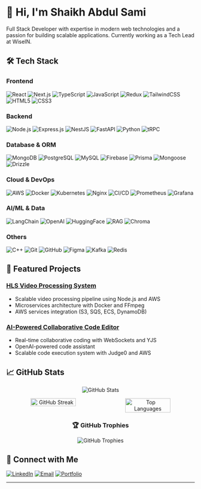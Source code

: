 # 👋 Hi, I'm Shaikh Abdul Sami

Full Stack Developer with expertise in modern web technologies and a passion for building scalable applications. Currently working as a Tech Lead at WiseIN.

## 🛠️ Tech Stack

### Frontend
![React](https://img.shields.io/badge/-React-61DAFB?style=flat-square&logo=react&logoColor=black)
![Next.js](https://img.shields.io/badge/-Next.js-000000?style=flat-square&logo=next.js&logoColor=white)
![TypeScript](https://img.shields.io/badge/-TypeScript-3178C6?style=flat-square&logo=typescript&logoColor=white)
![JavaScript](https://img.shields.io/badge/-JavaScript-F7DF1E?style=flat-square&logo=javascript&logoColor=black)
![Redux](https://img.shields.io/badge/-Redux-764ABC?style=flat-square&logo=redux&logoColor=white)
![TailwindCSS](https://img.shields.io/badge/-TailwindCSS-38B2AC?style=flat-square&logo=tailwind-css&logoColor=white)
![HTML5](https://img.shields.io/badge/-HTML5-E34F26?style=flat-square&logo=html5&logoColor=white)
![CSS3](https://img.shields.io/badge/-CSS3-1572B6?style=flat-square&logo=css3&logoColor=white)

### Backend
![Node.js](https://img.shields.io/badge/-Node.js-339933?style=flat-square&logo=node.js&logoColor=white)
![Express.js](https://img.shields.io/badge/-Express.js-000000?style=flat-square&logo=express&logoColor=white)
![NestJS](https://img.shields.io/badge/-NestJS-E0234E?style=flat-square&logo=nestjs&logoColor=white)
![FastAPI](https://img.shields.io/badge/-FastAPI-009688?style=flat-square&logo=fastapi&logoColor=white)
![Python](https://img.shields.io/badge/-Python-3776AB?style=flat-square&logo=python&logoColor=white)
![tRPC](https://img.shields.io/badge/-tRPC-2596BE?style=flat-square&logo=trpc&logoColor=white)

### Database & ORM
![MongoDB](https://img.shields.io/badge/-MongoDB-47A248?style=flat-square&logo=mongodb&logoColor=white)
![PostgreSQL](https://img.shields.io/badge/-PostgreSQL-336791?style=flat-square&logo=postgresql&logoColor=white)
![MySQL](https://img.shields.io/badge/-MySQL-4479A1?style=flat-square&logo=mysql&logoColor=white)
![Firebase](https://img.shields.io/badge/-Firebase-FFCA28?style=flat-square&logo=firebase&logoColor=black)
![Prisma](https://img.shields.io/badge/-Prisma-2D3748?style=flat-square&logo=prisma&logoColor=white)
![Mongoose](https://img.shields.io/badge/-Mongoose-880000?style=flat-square&logo=mongoose&logoColor=white)
![Drizzle](https://img.shields.io/badge/-Drizzle-C5F74F?style=flat-square&logoColor=black)

### Cloud & DevOps
![AWS](https://img.shields.io/badge/-AWS-232F3E?style=flat-square&logo=amazon-aws&logoColor=white)
![Docker](https://img.shields.io/badge/-Docker-2496ED?style=flat-square&logo=docker&logoColor=white)
![Kubernetes](https://img.shields.io/badge/-Kubernetes-326CE5?style=flat-square&logo=kubernetes&logoColor=white)
![Nginx](https://img.shields.io/badge/-Nginx-009639?style=flat-square&logo=nginx&logoColor=white)
![CI/CD](https://img.shields.io/badge/-CI%2FCD-2088FF?style=flat-square&logo=github-actions&logoColor=white)
![Prometheus](https://img.shields.io/badge/-Prometheus-E6522C?style=flat-square&logo=prometheus&logoColor=white)
![Grafana](https://img.shields.io/badge/-Grafana-F46800?style=flat-square&logo=grafana&logoColor=white)

### AI/ML & Data
![LangChain](https://img.shields.io/badge/-LangChain-339933?style=flat-square)
![OpenAI](https://img.shields.io/badge/-OpenAI-412991?style=flat-square)
![HuggingFace](https://img.shields.io/badge/-HuggingFace-FFD21E?style=flat-square)
![RAG](https://img.shields.io/badge/-RAG-FF6B6B?style=flat-square)
![Chroma](https://img.shields.io/badge/-Chroma-6B4FBB?style=flat-square)

### Others
![C++](https://img.shields.io/badge/-C++-00599C?style=flat-square&logo=c%2B%2B&logoColor=white)
![Git](https://img.shields.io/badge/-Git-F05032?style=flat-square&logo=git&logoColor=white)
![GitHub](https://img.shields.io/badge/-GitHub-181717?style=flat-square&logo=github&logoColor=white)
![Figma](https://img.shields.io/badge/-Figma-F24E1E?style=flat-square&logo=figma&logoColor=white)
![Kafka](https://img.shields.io/badge/-Kafka-231F20?style=flat-square&logo=apache-kafka&logoColor=white)
![Redis](https://img.shields.io/badge/-Redis-DC382D?style=flat-square&logo=redis&logoColor=white)

## 🚀 Featured Projects

### [HLS Video Processing System](https://mytube.abdulsami.dev)
- Scalable video processing pipeline using Node.js and AWS
- Microservices architecture with Docker and FFmpeg
- AWS services integration (S3, SQS, ECS, DynamoDB)

### [AI-Powered Collaborative Code Editor](https://codecollab.abdulsami.dev)
- Real-time collaborative coding with WebSockets and YJS
- OpenAI-powered code assistant
- Scalable code execution system with Judge0 and AWS

## 📈 GitHub Stats

<div align="center">
  
![GitHub Stats](https://github-readme-stats.vercel.app/api?username=Sami-07&show_icons=true&theme=dracula&count_private=true&hide_border=true)

<p align="center" style="display: flex; gap: 6px; justify-content: center;">
  <img width="49%" src="https://streak-stats.demolab.com?user=Sami-07&theme=dracula&hide_border=true" alt="GitHub Streak" />
  <img width="49%" src="https://github-readme-stats.vercel.app/api/top-langs/?username=Sami-07&layout=compact&theme=dracula&hide_border=true&langs_count=8" alt="Top Languages" />
</p>

### 🏆 GitHub Trophies
![GitHub Trophies](https://github-profile-trophy.vercel.app/?username=Sami-07&theme=dracula&no-frame=true&column=7)

</div>

## 🤝 Connect with Me

[![LinkedIn](https://img.shields.io/badge/-LinkedIn-0077B5?style=flat-square&logo=linkedin&logoColor=white)](https://linkedin.com/in/shaikh-abdul-sami-879287211/)
[![Email](https://img.shields.io/badge/-Email-D14836?style=flat-square&logo=gmail&logoColor=white)](mailto:s.a.sami359359@gmail.com)
[![Portfolio](https://img.shields.io/badge/-Portfolio-000000?style=flat-square&logo=About.me&logoColor=white)](https://abdulsami.dev)

---

